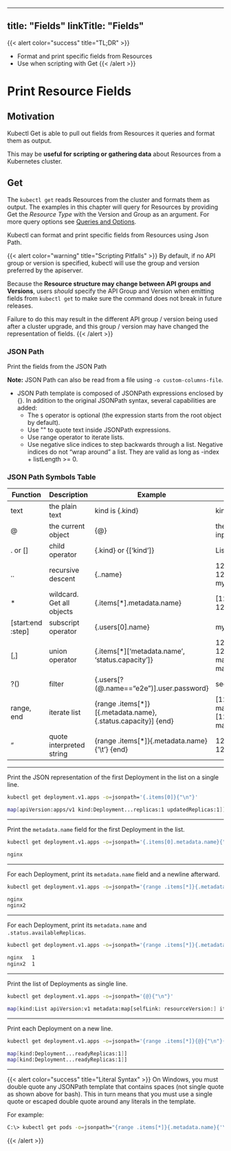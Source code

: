 
---
title: "Fields"
linkTitle: "Fields"
---



{{< alert color="success" title="TL;DR" >}}
- Format and print specific fields from Resources
- Use when scripting with Get
{{< /alert >}}

# Print Resource Fields

## Motivation

Kubectl Get is able to pull out fields from Resources it queries and format them as output.

This may be **useful for scripting or gathering data** about Resources from a Kubernetes cluster.

## Get

The `kubectl get` reads Resources from the cluster and formats them as output.  The examples in
this chapter will query for Resources by providing Get the *Resource Type* with the
Version and Group as an argument.
For more query options see [Queries and Options](queries_and_options.md).

Kubectl can format and print specific fields from Resources using Json Path.

{{< alert color="warning" title="Scripting Pitfalls" >}}
By default, if no API group or version is specified, kubectl will use the group and version preferred by
the apiserver.

Because the **Resource structure may change between API groups and Versions**, users *should* specify the
API Group and Version when emitting fields from `kubectl get` to make sure the command does not break
in future releases.

Failure to do this may result in the different API group / version being used after a cluster upgrade, and
this group / version may have changed the representation of fields.
{{< /alert >}}

### JSON Path

Print the fields from the JSON Path

**Note:**  JSON Path can also be read from a file using `-o custom-columns-file`.

- JSON Path template is composed of JSONPath expressions enclosed by {}. In addition to the original JSONPath syntax, several capabilities are added:
  - The `$` operator is optional (the expression starts from the root object by default).
  - Use "" to quote text inside JSONPath expressions.
  - Use range operator to iterate lists.
  - Use negative slice indices to step backwards through a list. Negative indices do not “wrap around” a list. They are valid as long as -index + listLength >= 0.

### JSON Path Symbols Table

| Function	| Description	| Example	| Result |
|---|---|---|---|
| text	| the plain text	| kind is {.kind}	| kind is List |
| @	| the current object	| {@}	| the same as input |
| . or [] |	child operator	| {.kind} or {[‘kind’]}	| List |
| ..	| recursive descent	| {..name}	| 127.0.0.1 127.0.0.2 myself e2e |
| *	| wildcard. Get all objects	| {.items[*].metadata.name}	| [127.0.0.1 127.0.0.2] |
| [start:end :step]	| subscript operator	| {.users[0].name}	| myself |
| [,]	| union operator	| {.items[*][‘metadata.name’, ‘status.capacity’]}	|127.0.0.1 127.0.0.2 map[cpu:4] map[cpu:8] |
| ?()	| filter	| {.users[?(@.name==“e2e”)].user.password}	| secret |
| range, end	| iterate list	| {range .items[*]}[{.metadata.name}, {.status.capacity}] {end}	| [127.0.0.1, map[cpu:4]] [127.0.0.2, map[cpu:8]] |
| “	| quote interpreted string	| {range .items[*]}{.metadata.name}{’\t’} {end} |	127.0.0.1 127.0.0.2|

---

Print the JSON representation of the first Deployment in the list on a single line.

```bash
kubectl get deployment.v1.apps -o=jsonpath='{.items[0]}{"\n"}'

```

```bash
map[apiVersion:apps/v1 kind:Deployment...replicas:1 updatedReplicas:1]]
```

---

Print the `metadata.name` field for the first Deployment in the list.

```bash
kubectl get deployment.v1.apps -o=jsonpath='{.items[0].metadata.name}{"\n"}'
```

```bash
nginx
```

---

For each Deployment, print its `metadata.name` field and a newline afterward.

```bash
kubectl get deployment.v1.apps -o=jsonpath='{range .items[*]}{.metadata.name}{"\n"}{end}'
```

```bash
nginx
nginx2
```

---

For each Deployment, print its `metadata.name` and `.status.availableReplicas`.

```bash
kubectl get deployment.v1.apps -o=jsonpath='{range .items[*]}{.metadata.name}{"\t"}{.status.availableReplicas}{"\n"}{end}'
```
```bash
nginx	1
nginx2	1
```

---

Print the list of Deployments as single line.

```bash
kubectl get deployment.v1.apps -o=jsonpath='{@}{"\n"}'
```

```bash
map[kind:List apiVersion:v1 metadata:map[selfLink: resourceVersion:] items:[map[apiVersion:apps/v1 kind:Deployment...replicas:1 updatedReplicas:1]]]]
```

---

Print each Deployment on a new line.

```bash
kubectl get deployment.v1.apps -o=jsonpath='{range .items[*]}{@}{"\n"}{end}'
```

```bash
map[kind:Deployment...readyReplicas:1]]
map[kind:Deployment...readyReplicas:1]]
```

---

{{< alert color="success" title="Literal Syntax" >}}
On Windows, you must double quote any JSONPath template that contains spaces (not single quote as shown above for bash).
This in turn means that you must use a single quote or escaped double quote around any literals in the template.

For example:

```bash
C:\> kubectl get pods -o=jsonpath="{range .items[*]}{.metadata.name}{'\t'}{.status.startTime}{'\n'}{end}"
```
{{< /alert >}}
